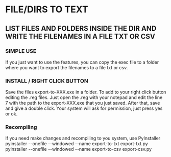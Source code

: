 # FILE/DIRS TO TEXT
## LIST FILES AND FOLDERS INSIDE THE DIR AND WRITE THE FILENAMES IN A FILE TXT OR CSV 

### SIMPLE USE
If you just want to use the features, you can copy the exec file to a folder where you want to export the filenames to a file txt or csv.

### INSTALL / RIGHT CLICK BUTTON
Save the files export-to-XXX.exe in a folder.
To add to your right click button editing the .reg files. 
Just open the .reg with your notepad and edit the line 7 with the path to the export-XXX.exe that you just saved.
After that, save and give a double click. Your system will ask for permission, just press yes or ok.

### Recompiling
If you need make changes and recompiling to you system, use PyInstaller
pyinstaller --onefile --windowed --name export-to-txt export-txt.py
pyinstaller --onefile --windowed --name export-to-csv export-csv.py
